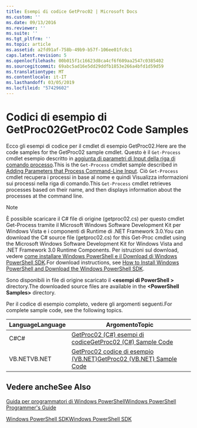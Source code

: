 ```yaml
---
title: Esempi di codice GetProc02 | Microsoft Docs
ms.custom: ''
ms.date: 09/13/2016
ms.reviewer: ''
ms.suite: ''
ms.tgt_pltfrm: ''
ms.topic: article
ms.assetid: a2fd91af-758b-49b9-b57f-106ee01fc8c1
caps.latest.revision: 5
ms.openlocfilehash: 00b015f1c16623d8ca4cf6f609aa2547c0385402
ms.sourcegitcommit: 69abc5ad16e5dd29ddfb1853e266a4bfd1d59d59
ms.translationtype: MT
ms.contentlocale: it-IT
ms.lasthandoff: 03/05/2019
ms.locfileid: "57429602"
---
```

# <a name="getproc02-code-samples"></a><span data-ttu-id="58692-102">Codici di esempio di GetProc02</span><span class="sxs-lookup"><span data-stu-id="58692-102">GetProc02 Code Samples</span></span>

<span data-ttu-id="58692-103">Ecco gli esempi di codice per il cmdlet di esempio GetProc02.</span><span class="sxs-lookup"><span data-stu-id="58692-103">Here are the code samples for the GetProc02 sample cmdlet.</span></span> <span data-ttu-id="58692-104">Questo è il `Get-Process` cmdlet esempio descritto in [aggiunta di parametri di Input della riga di comando processo](../cmdlet/adding-parameters-that-process-command-line-input.md).</span><span class="sxs-lookup"><span data-stu-id="58692-104">This is the `Get-Process` cmdlet sample described in [Adding Parameters that Process Command-Line Input](../cmdlet/adding-parameters-that-process-command-line-input.md).</span></span> <span data-ttu-id="58692-105">Ciò `Get-Process` cmdlet recupera i processi in base al nome e quindi Visualizza informazioni sui processi nella riga di comando.</span><span class="sxs-lookup"><span data-stu-id="58692-105">This `Get-Process` cmdlet retrieves processes based on their name, and then displays information about the processes at the command line.</span></span>

> [!NOTE]
> <span data-ttu-id="58692-106">È possibile scaricare il C# file di origine (getproc02.cs) per questo cmdlet Get-Process tramite il Microsoft Windows Software Development Kit per Windows Vista e i componenti di Runtime di .NET Framework 3.0.</span><span class="sxs-lookup"><span data-stu-id="58692-106">You can download the C# source file (getproc02.cs) for this Get-Proc cmdlet using the Microsoft Windows Software Development Kit for Windows Vista and .NET Framework 3.0 Runtime Components.</span></span> <span data-ttu-id="58692-107">Per istruzioni sul download, vedere [come installare Windows PowerShell e il Download di Windows PowerShell SDK](/powershell/developer/installing-the-windows-powershell-sdk).</span><span class="sxs-lookup"><span data-stu-id="58692-107">For download instructions, see [How to Install Windows PowerShell and Download the Windows PowerShell SDK](/powershell/developer/installing-the-windows-powershell-sdk).</span></span>
>
> <span data-ttu-id="58692-108">Sono disponibili in file di origine scaricato il  **\<esempi di PowerShell >** directory.</span><span class="sxs-lookup"><span data-stu-id="58692-108">The downloaded source files are available in the **\<PowerShell Samples>** directory.</span></span>

<span data-ttu-id="58692-109">Per il codice di esempio completo, vedere gli argomenti seguenti.</span><span class="sxs-lookup"><span data-stu-id="58692-109">For complete sample code, see the following topics.</span></span>

|<span data-ttu-id="58692-110">Language</span><span class="sxs-lookup"><span data-stu-id="58692-110">Language</span></span>|<span data-ttu-id="58692-111">Argomento</span><span class="sxs-lookup"><span data-stu-id="58692-111">Topic</span></span>|
|--------------|-----------|
|<span data-ttu-id="58692-112">C#</span><span class="sxs-lookup"><span data-stu-id="58692-112">C#</span></span>|[<span data-ttu-id="58692-113">GetProc02 (C#) esempi di codice</span><span class="sxs-lookup"><span data-stu-id="58692-113">GetProc02 (C#) Sample Code</span></span>](./getproc02-csharp-sample-code.md)|
|<span data-ttu-id="58692-114">VB.NET</span><span class="sxs-lookup"><span data-stu-id="58692-114">VB.NET</span></span>|[<span data-ttu-id="58692-115">GetProc02 codice di esempio (VB.NET)</span><span class="sxs-lookup"><span data-stu-id="58692-115">GetProc02 (VB.NET) Sample Code</span></span>](./getproc02-vb-net-sample-code.md)|

## <a name="see-also"></a><span data-ttu-id="58692-116">Vedere anche</span><span class="sxs-lookup"><span data-stu-id="58692-116">See Also</span></span>

[<span data-ttu-id="58692-117">Guida per programmatori di Windows PowerShell</span><span class="sxs-lookup"><span data-stu-id="58692-117">Windows PowerShell Programmer's Guide</span></span>](./windows-powershell-programmer-s-guide.md)

[<span data-ttu-id="58692-118">Windows PowerShell SDK</span><span class="sxs-lookup"><span data-stu-id="58692-118">Windows PowerShell SDK</span></span>](../windows-powershell-reference.md)
